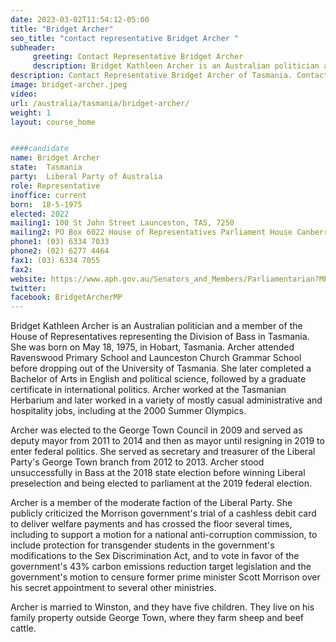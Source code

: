 ```yaml
---
date: 2023-03-02T11:54:12-05:00
title: "Bridget Archer"
seo_title: "contact representative Bridget Archer "
subheader:
     greeting: Contact Representative Bridget Archer
     description: Bridget Kathleen Archer is an Australian politician and a member of the House of Representatives representing the Division of Bass in Tasmania. 
description: Contact Representative Bridget Archer of Tasmania. Contact information for Bridget Archer includes email address, phone number, and mailing address.
image: bridget-archer.jpeg
video:
url: /australia/tasmania/bridget-archer/
weight: 1
layout: course_home


####candidate
name: Bridget Archer
state:	Tasmania
party:	Liberal Party of Australia
role: Representative
inoffice: current
born:  18-5-1975
elected: 2022
mailing1: 100 St John Street Launceston, TAS, 7250
mailing2: PO Box 6022 House of Representatives Parliament House Canberra ACT 2600
phone1:	(03) 6334 7033
phone2: (02) 6277 4464
fax1: (03) 6334 7055
fax2:
website: https://www.aph.gov.au/Senators_and_Members/Parliamentarian?MPID=282237
twitter:
facebook: BridgetArcherMP
---
```


Bridget Kathleen Archer is an Australian politician and a member of the House of Representatives representing the Division of Bass in Tasmania. She was born on May 18, 1975, in Hobart, Tasmania. Archer attended Ravenswood Primary School and Launceston Church Grammar School before dropping out of the University of Tasmania. She later completed a Bachelor of Arts in English and political science, followed by a graduate certificate in international politics. Archer worked at the Tasmanian Herbarium and later worked in a variety of mostly casual administrative and hospitality jobs, including at the 2000 Summer Olympics.

Archer was elected to the George Town Council in 2009 and served as deputy mayor from 2011 to 2014 and then as mayor until resigning in 2019 to enter federal politics. She served as secretary and treasurer of the Liberal Party's George Town branch from 2012 to 2013. Archer stood unsuccessfully in Bass at the 2018 state election before winning Liberal preselection and being elected to parliament at the 2019 federal election.

Archer is a member of the moderate faction of the Liberal Party. She publicly criticized the Morrison government's trial of a cashless debit card to deliver welfare payments and has crossed the floor several times, including to support a motion for a national anti-corruption commission, to include protection for transgender students in the government's modifications to the Sex Discrimination Act, and to vote in favor of the government's 43% carbon emissions reduction target legislation and the government's motion to censure former prime minister Scott Morrison over his secret appointment to several other ministries.

Archer is married to Winston, and they have five children. They live on his family property outside George Town, where they farm sheep and beef cattle.